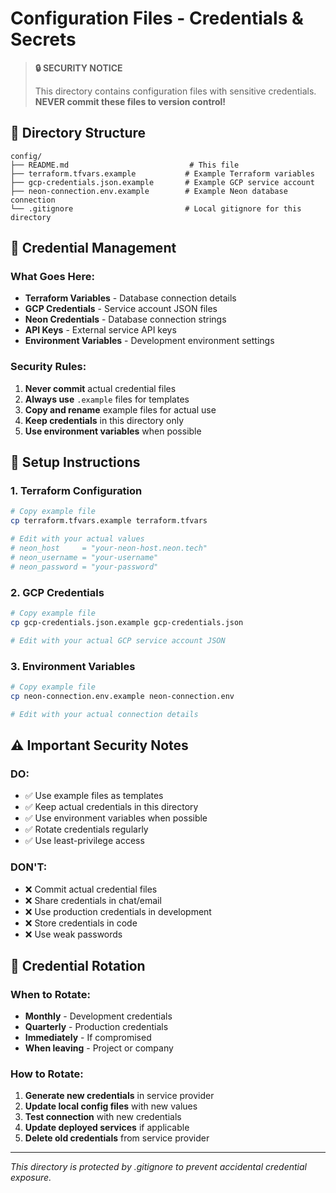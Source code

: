 # Configuration Files - Credentials & Secrets

> **🔒 SECURITY NOTICE**
>
> This directory contains configuration files with sensitive credentials.
> **NEVER commit these files to version control!**

## 📁 **Directory Structure**

```
config/
├── README.md                           # This file
├── terraform.tfvars.example           # Example Terraform variables
├── gcp-credentials.json.example       # Example GCP service account
├── neon-connection.env.example        # Example Neon database connection
└── .gitignore                         # Local gitignore for this directory
```

## 🔐 **Credential Management**

### **What Goes Here:**
- **Terraform Variables** - Database connection details
- **GCP Credentials** - Service account JSON files
- **Neon Credentials** - Database connection strings
- **API Keys** - External service API keys
- **Environment Variables** - Development environment settings

### **Security Rules:**
1. **Never commit** actual credential files
2. **Always use** `.example` files for templates
3. **Copy and rename** example files for actual use
4. **Keep credentials** in this directory only
5. **Use environment variables** when possible

## 🚀 **Setup Instructions**

### **1. Terraform Configuration**
```bash
# Copy example file
cp terraform.tfvars.example terraform.tfvars

# Edit with your actual values
# neon_host     = "your-neon-host.neon.tech"
# neon_username = "your-username"
# neon_password = "your-password"
```

### **2. GCP Credentials**
```bash
# Copy example file
cp gcp-credentials.json.example gcp-credentials.json

# Edit with your actual GCP service account JSON
```

### **3. Environment Variables**
```bash
# Copy example file
cp neon-connection.env.example neon-connection.env

# Edit with your actual connection details
```

## ⚠️ **Important Security Notes**

### **DO:**
- ✅ Use example files as templates
- ✅ Keep actual credentials in this directory
- ✅ Use environment variables when possible
- ✅ Rotate credentials regularly
- ✅ Use least-privilege access

### **DON'T:**
- ❌ Commit actual credential files
- ❌ Share credentials in chat/email
- ❌ Use production credentials in development
- ❌ Store credentials in code
- ❌ Use weak passwords

## 🔄 **Credential Rotation**

### **When to Rotate:**
- **Monthly** - Development credentials
- **Quarterly** - Production credentials
- **Immediately** - If compromised
- **When leaving** - Project or company

### **How to Rotate:**
1. **Generate new credentials** in service provider
2. **Update local config files** with new values
3. **Test connection** with new credentials
4. **Update deployed services** if applicable
5. **Delete old credentials** from service provider

---

*This directory is protected by .gitignore to prevent accidental credential exposure.*
